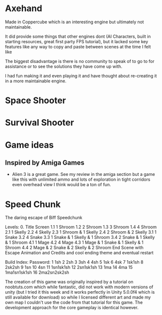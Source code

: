 # Axehand
Made in Coppercube which is an interesting engine but ultimately not maintainable.  

It did provide some things that other engines dont (AI Characters, built in starting resources, great first party FPS tutorial), but it lacked some key features like any way to copy and paste between scenes at the time I felt like 

The biggest disadvantage is there is no community to speak of to go to for assistance or to see the solutions they have come up with.

I had fun making it and even playing it and have thought about re-creating it in a more maintainable engine.

# Space Shooter

# Survival Shooter


# Game ideas #
## Inspired by Amiga Games ##
* Alien 3 is a great game.  See my review in the amiga section but a game like this with unlimited ammo and lots of exploration in tight corridors even overhead view I think would be a ton of fun.

# Speed Chunk #
The daring escape of Biff Speedchunk

Levels:
0. Title Screen
1.1 1 Shroom
1.2 2 Shroom
1.3 3 Shroom
1.4 4 Shroom
2.1 1 Skelly
2.2 4 Skelly
2.3 1 Shroom & 1 Skelly
2.4 2 Shroom & 2 Skelly
3.1 1 Snake
3.2 4 Snake
3.3 1 Snake & 1 Skelly & 1 Shroom
3.4 2 Snake & 1 Skelly & 1 Shroom
4.1 1 Mage
4.2 4 Mage
4.3 1 Mage & 1 Snake & 1 Skelly & 1 Shroom
4.4 2 Mage & 2 Snake & 2 Skelly & 2 Shroom
End Scene with Escape Animation and Credits and cool ending theme and eventual restart

Build Index:   Password:
1				1sh
2				2sh
3				3sh
4				4sh
5				1sk
6				4sk
7				1sk1sh
8				2sk2sh
9				1sn
10				4sn
11				1sn1sk1sh
12				2sn1sk1sh
13				1ma
14				4ma
15				1ma1sn1sk1sh
16				2ma2sn2sk2sh

The creation of this game was originally inspired by a tutorial on noobtuts.com​​ which while fantastic, did not work with modern versions of unity (but I tried it this week and it works perfectly in Unity 5.0.0f4 which is still available for download) so while I licensed different art and made my own map I couldn't use the code from that tutorial for this game.  The development approach for the core gameplay is identical however.


